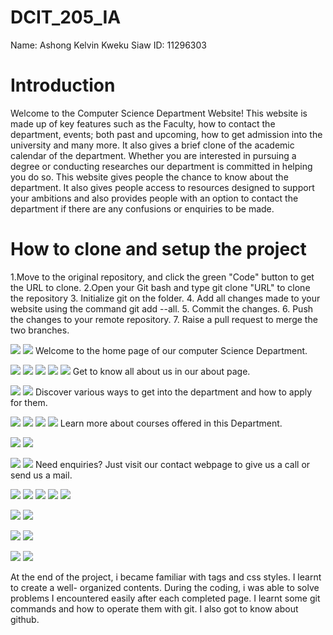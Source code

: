 # DCIT_205_IA

Name: Ashong Kelvin Kweku Siaw
ID: 11296303

# Introduction 
Welcome to the Computer Science Department Website! This website is made up of key features such as the Faculty, how to contact the department,
events; both past and upcoming, how to get admission into the university and many more. It also gives a brief clone of the academic calendar of
the department. 
Whether you are interested in pursuing a degree or conducting researches our department is committed in helping you do so. This website gives people
the chance to know about the department. It also gives people access to resources designed to support your ambitions and also provides people with an
option to contact the department if there are any confusions or enquiries to be made.

# How to clone and setup the project
1.Move to the original repository, and click the green "Code" button to get the URL to clone.
2.Open your Git bash and type git clone "URL" to clone the repository
3. Initialize git on the folder.
4. Add all changes made to your website using the command git add --all.
5. Commit the changes.
6. Push the changes to your remote repository.
7. Raise a pull request to merge the two branches.

![](screenshot/homepage.png)
![](screenshot/homepage.contd.png)
Welcome to the home page of our computer Science Department.

![](screenshot/about.png)
![](screenshot/about.contd1.png)
![](screenshot/about.contd2.png)
![](screenshot/about.contd3.png)
![](screenshot/about.contd4.png)
Get to  know all about us in our about page.

![](screenshot/admission.png)
![](screenshot/admission.contd.png)
Discover various ways to get into the department and how to apply for them.

![](screenshot/academics.png)
![](screenshot/academics.contd1.png)
![](screenshot/academics.contd2.png)
![](screenshot/academics.contd3.png)
Learn more about courses offered in this Department.

![](screenshot/calendar.png)
![](screenshot/calendar.contd.png)

![](screenshot/contact-us.png)
![](screenshot/contact-us.contd.png)
Need enquiries? Just visit our contact webpage to give us a call or send us a mail.

![](screenshot/catalog.png)
![](screenshot/catalog.contd1.png)
![](screenshot/catalog.contd2.png)
![](screenshot/catalog.contd3.png)
![](screenshot/catalog.contd4.png)

![](screenshot/event.png)
![](screenshot/event.contd.png)

![](screenshot/resource.png)
![](screenshot/resource.contd.png)

![](screenshot/student_project.png)
![](screenshot/student_project.contd.png)

At the end of the project, i became familiar with tags and css styles. I learnt to create a well-
organized contents. During the coding, i was able to solve problems I encountered easily after each 
completed page. I learnt some git commands and how to operate them with git. I also got to know about 
github.

